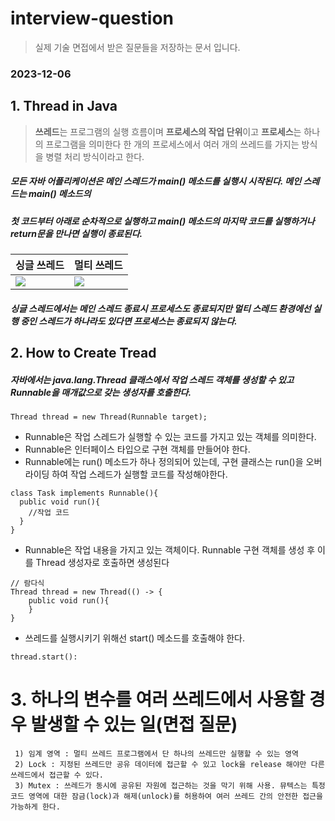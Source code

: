 # interview-question
> 실제 기술 면접에서 받은 질문들을 저장하는 문서 입니다.

### 2023-12-06

## 1. Thread in Java
> **쓰레드**는 프로그램의 실행 흐름이며 **프로세스의 작업 단위**이고 **프로세스**는 하나의 프로그램을 의미한다
>  한 개의 프로세스에서 여러 개의 쓰레드를 가지는 방식을 병렬 처리 방식이라고 한다.
##### 모든 자바 어플리케이션은 메인 스레드가 main() 메소드를 실행시 시작된다. 메인 스레드는 main() 메소드의   
##### 첫 코드부터 아래로 순차적으로 실행하고 main() 메소드의 마지막 코드를 실행하거나 return문을 만나면 실행이 종료된다.
|싱글 쓰레드|멀티 쓰레드|
|--|--|
|<img src="https://github.com/chanho0908/interview-question/assets/84930748/e6c134c0-7fcc-4e2a-9382-da03efca386a">|<img src="https://github.com/chanho0908/interview-question/assets/84930748/dac0f0a9-642e-45d0-831c-cd8c209b286b">|
##### 싱글 스레드에서는 메인 스레드 종료시 프로세스도 종료되지만 멀티 스레드 환경에선 실행 중인 스레드가 하나라도 있다면 프로세스는 종료되지 않는다.

## 2. How to Create Tread 
##### 자바에서는 java.lang.Thread 클래스에서 작업 스레드 객체를 생성할 수 있고 Runnable을 매개값으로 갖는 생성자를 호출한다.   
```
Thread thread = new Thread(Runnable target);
```
* Runnable은 작업 스레드가 실행할 수 있는 코드를 가지고 있는 객체를 의미한다.
* Runnable은 인터페이스 타입으로 구현 객체를 만들어야 한다.
* Runnable에는 run() 메소드가 하나 정의되어 있는데, 구현 클래스는 run()을 오버라이딩 하여 작업 스레드가 실행할 코드를 작성해야한다.
```
class Task implements Runnable(){
  public void run(){
    //작업 코드
  }
}
```
* Runnable은 작업 내용을 가지고 있는 객체이다. Runnable 구현 객체를 생성 후 이를 Thread 생성자로 호출하면 생성된다
```
// 람다식
Thread thread = new Thread(() -> {
    public void run(){
    }
}
```

* 쓰레드를 실행시키기 위해선 start() 메소드를 호출해야 한다.
```
thread.start():
```
  
 
 # 3. 하나의 변수를 여러 쓰레드에서 사용할 경우 발생할 수 있는 일(면접 질문)
     1) 임계 영역 : 멀티 쓰레드 프로그램에서 단 하나의 쓰레드만 실행할 수 있는 영역
     2) Lock : 지정된 쓰레드만 공유 데이터에 접근할 수 있고 lock을 release 해야만 다른 쓰레드에서 접근할 수 있다.
     3) Mutex : 쓰레드가 동시에 공유된 자원에 접근하는 것을 막기 위해 사용. 뮤텍스는 특정 코드 영역에 대한 잠금(lock)과 해제(unlock)를 허용하여 여러 쓰레드 간의 안전한 접근을 가능하게 한다.
